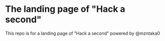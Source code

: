 # The landing page of "Hack a second"
This repo is for a landing page of "Hack a second" powered by @mzntaka0
